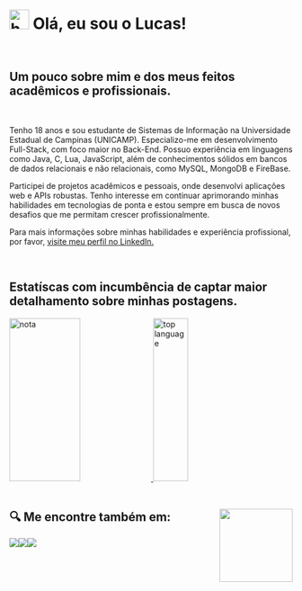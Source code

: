 <div class="description" style="display: inline_block">
    <h1><img src="https://raw.githubusercontent.com/iampavangandhi/iampavangandhi/master/gifs/Hi.gif" height= 35px; alt="hello"> Olá, eu sou o Lucas!</h1> <br>
    <h2>Um pouco sobre mim e dos meus feitos acadêmicos e profissionais.</h2><br>
    <p>Tenho 18 anos e sou estudante de Sistemas de Informação na Universidade Estadual de Campinas (UNICAMP). Especializo-me em desenvolvimento Full-Stack, com foco maior no Back-End. Possuo experiência em linguagens como Java, C, Lua, JavaScript, além de conhecimentos sólidos em bancos de dados relacionais e não relacionais, como MySQL, MongoDB e FireBase.

Participei de projetos acadêmicos e pessoais, onde desenvolvi aplicações web e APIs robustas. Tenho interesse em continuar aprimorando minhas habilidades em tecnologias de ponta e estou sempre em busca de novos desafios que me permitam crescer profissionalmente.

Para mais informações sobre minhas habilidades e experiência profissional, por favor, <a href="https://www.linkedin.com/in/lucas-do-amaral-2751a02b1/">visite meu perfil no LinkedIn.</a></p>
<br>

<h2>Estatíscas com incumbência de captar maior detalhamento sobre minhas postagens.</h2>
    <a href="https://github.com/LucasDoAmaral-Prog">
     <img src="https://github-readme-stats.vercel.app/api?username=LucasDoAmaral-Prog&show_icons=true&theme=dracula" alt="nota" height= 290px width=50%>
     <img src="https://github-readme-stats.vercel.app/api/top-langs/?username=LucasDoAmaral-Prog&layout=compact&theme=dracula" alt="top language" height=290px width=35%>
    </a>
</div>
<br>
<div class="social networks" style="display: inline_block">
  <a href="https://github.com/LucasDoAmaral-Prog"><img align=right   src="https://camo.githubusercontent.com/e4a569755580f96dce0e6d65bc761e0d9aef0fecae524ec73a1b0be60fc934fa/68747470733a2f2f7777772e6d79676f2e67652f75706c6f6164732f626c6f672f313538343032333739352e6a7067" height= 130px></a>
  <h2>🔍 Me encontre também em:</h2>
 
  <a href="https://www.instagram.com/lucasamarallz/"><img src="https://img.shields.io/badge/Instagram-%23E4405F.svg?style=for-the-badge&logo=Instagram&logoColor=white"></a><a href="https://discord.gg/qarQmFYFnz"><img src="https://img.shields.io/badge/Discord-7289DA?style=for-the-badge&logo=discord&logoColor=white"></a><a href="https://open.spotify.com/user/lukgammer.amaral?si=e4f33a21874b49b6"><img src="https://img.shields.io/badge/Spotify-1ED760?&style=for-the-badge&logo=spotify&logoColor=white"></a>
